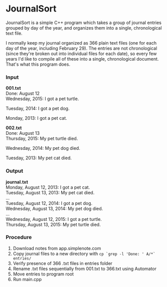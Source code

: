 # JournalSort
JournalSort is a simple C++ program which takes a group of journal entries grouped by day of the year, and organizes them into a single, chronological text file. 

I normally keep my journal organized as 366 plain text files (one for each day of the year, including February 29). The entries are not chronological (since they're broken out into individual files for each date), so every few years I'd like to compile all of these into a single, chronological document. That's what this program does.

### Input

**001.txt**  
Done: August 12  
Wednesday, 2015: I got a pet turtle.  

Tuesday, 2014: I got a pet dog.  

Monday, 2013: I got a pet cat.  

**002.txt**  
Done: August 13  
Thursday, 2015: My pet turtle died.  

Wednesday, 2014: My pet dog died.  

Tuesday, 2013: My pet cat died.  

### Output

**journal.txt**  
Monday, August 12, 2013: I got a pet cat.  
Tuesday, August 13, 2013: My pet cat died.  
...  
Tuesday, August 12, 2014: I got a pet dog.  
Wednesday, August 13, 2014: My pet dog died.  
...  
Wednesday, August 12, 2015: I got a pet turtle.  
Thursday, August 13, 2015: My pet turtle died.  

### Procedure
1. Download notes from app.simplenote.com
2. Copy journal files to a new directory with ````cp `grep -l 'Done: ' A/*` entries/````
3. Verify presence of 366 .txt files in entries folder
4. Rename .txt files sequentially from 001.txt to 366.txt using Automator
5. Move entries to program root
6. Run main.cpp
